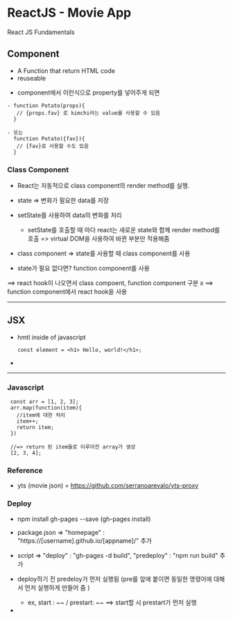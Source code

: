 # ReactJS - Movie App

React JS Fundamentals

## Component

- A Function that return HTML code
- reuseable

> <Potato fav="kimchi" some={true}>

- component에서 이런식으로 property를 넣어주게 되면

```
- function Potato(props){
   // {props.fav} 로 kimchi라는 value를 사용할 수 있음
  }

- 또는
  function Potato({fav}){
   // {fav}로 사용할 수도 있음
  }
```

### Class Component

- React는 자동적으로 class component의 render method를 실행.
- state => 변화가 필요한 data를 저장
- setState를 사용하여 data의 변화를 처리

  - setState를 호출할 때 마다 react는 새로운 state와 함께 render method를 호출 => virtual DOM을 사용하여 바뀐 부분만 적용해줌

- class component => state를 사용할 때 class component를 사용
- state가 필요 없다면? function component를 사용

==> react hook이 나오면서 class compoent, function component 구분 x
==> function component에서 react hook을 사용

---

## JSX

- hmtl inside of javascript
  ```
  const element = <h1> Hello, world!</h1>;
  ```
-

---

### Javascript

```
 const arr = [1, 2, 3];
 arr.map(function(item){
   //item에 대한 처리
   item++;
   return item;
 })

 //=> return 된 item들로 이루어진 array가 생성
 [2, 3, 4];
```

### Reference

- yts (movie json) = https://github.com/serranoarevalo/yts-proxy

### Deploy

- npm install gh-pages --save (gh-pages install)

- package.json => "homepage" : "https://[username].github.io/[appname]/" 추가

- script => "deploy" : "gh-pages -d build",
  "predeploy" : "npm run build" 추가
- deploy하기 전 predeloy가 먼저 실행됨 (pre를 앞에 붙이면 동일한 명령어에 대해서 먼저 실행하게 만들어 줌 )
  - ex, start : ~~ / prestart: ~~ ==> start할 시 prestart가 먼저 실행

-
